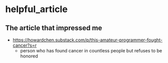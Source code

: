 # helpful_article
## The article that impressed me
* https://howardchen.substack.com/p/this-amateur-programmer-fought-cancer?s=r
  -  person who has found cancer in countless people but refuses to be honored
